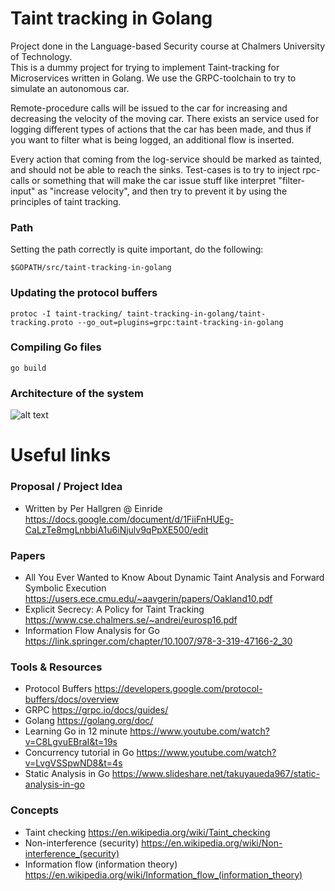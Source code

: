 # Taint tracking in Golang
Project done in the Language-based Security course at Chalmers University of Technology.  
This is a dummy project for trying to implement Taint-tracking for Microservices written in Golang. We use the GRPC-toolchain to try to simulate an autonomous car. 

Remote-procedure calls will be issued to the car for increasing and decreasing the velocity of the moving car. There exists an service used for logging different types of actions that the car has been made, and thus if you want to filter what is being logged, an additional flow is inserted. 

Every action that coming from the log-service should be marked as tainted, and should not be able to reach the sinks. Test-cases is to try to inject rpc-calls or something that will make the car issue stuff like interpret "filter-input" as "increase velocity", and then try to prevent it by using the principles of taint tracking.
### Path
Setting the path correctly is quite important, do the following:

    $GOPATH/src/taint-tracking-in-golang
### Updating the protocol buffers 
    protoc -I taint-tracking/ taint-tracking-in-golang/taint-tracking.proto --go_out=plugins=grpc:taint-tracking-in-golang
### Compiling Go files
    go build

### Architecture of the system
![alt text](https://i.imgur.com/BE5K0M4.jpg)
# Useful links
### Proposal / Project Idea
- Written by Per Hallgren @ Einride
https://docs.google.com/document/d/1FiiFnHUEg-CaLzTe8mgLnbbiA1u6iNjulv9qPpXE500/edit
### Papers
- All You Ever Wanted to Know About Dynamic Taint Analysis and Forward Symbolic Execution
https://users.ece.cmu.edu/~aavgerin/papers/Oakland10.pdf
- Explicit Secrecy: A Policy for Taint Tracking
https://www.cse.chalmers.se/~andrei/eurosp16.pdf
- Information Flow Analysis for Go
https://link.springer.com/chapter/10.1007/978-3-319-47166-2_30
### Tools & Resources
- Protocol Buffers
https://developers.google.com/protocol-buffers/docs/overview
- GRPC
https://grpc.io/docs/guides/
- Golang
https://golang.org/doc/
- Learning Go in 12 minute
https://www.youtube.com/watch?v=C8LgvuEBraI&t=19s
- Concurrency tutorial in Go
https://www.youtube.com/watch?v=LvgVSSpwND8&t=4s
- Static Analysis in Go
https://www.slideshare.net/takuyaueda967/static-analysis-in-go

### Concepts
- Taint checking
https://en.wikipedia.org/wiki/Taint_checking
- Non-interference (security)
https://en.wikipedia.org/wiki/Non-interference_(security)
- Information flow (information theory)
https://en.wikipedia.org/wiki/Information_flow_(information_theory)
